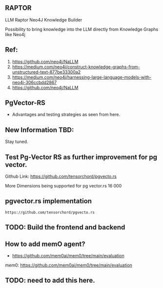 ## RAPTOR
LLM Raptor Neo4J Knowledge Builder

Possibility to bring knowledge into the LLM directly from Knowledge Graphs like Neo4j

## Ref:
   1. https://github.com/neo4j/NaLLM
   2. https://medium.com/neo4j/construct-knowledge-graphs-from-unstructured-text-877be33300a2
   3. https://medium.com/neo4j/harnessing-large-language-models-with-neo4j-306ccbdd2867
   4. https://github.com/neo4j/NaLLM

## PgVector-RS 
   * Advantages and testing strategies as seen from here. 

## New Information TBD:
   Stay tuned.

## Test Pg-Vector RS as further improvement for pg vector. 
   Github Link: https://github.com/tensorchord/pgvecto.rs

   More Dimensions being supported for pg vector.rs 16 000


## pgvector.rs implementation
    https://github.com/tensorchord/pgvecto.rs

## TODO: Build the frontend and backend 


## How to add memO agent? 
   * https://github.com/mem0ai/mem0/tree/main/evaluation


mem0: https://github.com/mem0ai/mem0/tree/main/evaluation

## TODO: need to add this here.
